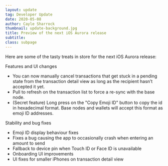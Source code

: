 ```yaml
---
layout: update
tag: Developer Update
date: 2020-05-08
author: Cayle Sharrock
thumbnail: update-background.jpg
title: Preview of the next iOS Aurora release
subtitle: 
class: subpage
---
```


Here are some of the tasty treats in store for the next iOS Aurora release:

Features and UI changes

*   You can now manually cancel transactions that get stuck in a pending state from the transaction detail view as long as the recipient hasn’t accepted it yet.
*   Pull to refresh on the transaction list to force a re-sync with the base node.
*   (Secret feature) Long press on the "Copy Emoji ID" button to copy the id in hexadecimal format. Base nodes and wallets will accept this format as emoji ID addresses.

Stability and bug fixes

*   Emoji ID display behaviour fixes
*   Fixes a bug causing the app to occasionally crash when entering an amount to send
*   Fallback to device pin when Touch ID or Face ID is unavailable
*   Onboarding UI improvements 
*   UI fixes for smaller iPhones on transaction detail view



